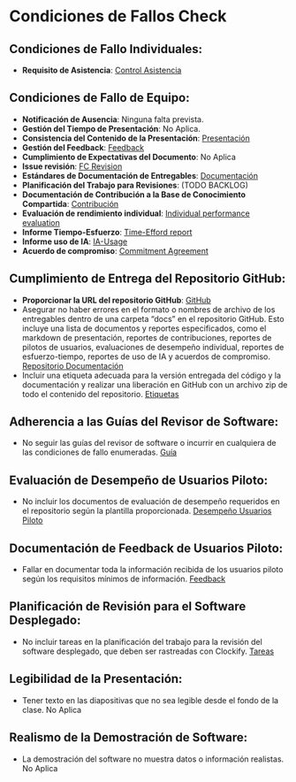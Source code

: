 # Condiciones de Fallos Check

## Condiciones de Fallo Individuales:

- **Requisito de Asistencia**: [Control Asistencia](https://uses0-my.sharepoint.com/:x:/g/personal/albperleo_alum_us_es/EY6wnO9_yuhHvqSlFTWd8kwBHoFd6nTfMjDUsuZel23p-A?e=kCyRIZ)

## Condiciones de Fallo de Equipo:

- **Notificación de Ausencia**: Ninguna falta prevista.
- **Gestión del Tiempo de Presentación**: No Aplica.
- **Consistencia del Contenido de la Presentación**: [Presentación](https://www.canva.com/design/DAGDmNAEqZQ/4zZ7yVejK1hf7P5FYY-QBg/view?utm_content=DAGDmNAEqZQ&utm_campaign=designshare&utm_medium=link&utm_source=editor)
- **Gestión del Feedback**: [Feedback](https://base-conocimiento-g11.vercel.app/docs/category/feedback)
- **Cumplimiento de Expectativas del Documento**: No Aplica
- **Issue revisión**: [FC Revision](https://github.com/Aparking/AparKing_Backend/issues/375)
- **Estándares de Documentación de Entregables**: [Documentación](https://base-conocimiento-g11.vercel.app/docs/intro)
- **Planificación del Trabajo para Revisiones**: (TODO BACKLOG)
- **Documentación de Contribución a la Base de Conocimiento Compartida**: [Contribución](https://base-conocimiento-g11.vercel.app/docs/Planificaci%C3%B3n%20proyecto/report)
- **Evaluación de rendimiento individual**: [Individual performance evaluation](https://base-conocimiento-g11.vercel.app/docs/Planificaci%C3%B3n%20proyecto/PerfomanceEvaluation)
- **Informe Tiempo-Esfuerzo**: [Time-Efford report](https://base-conocimiento-g11.vercel.app/docs/WPL/Time-Effort-report)
- **Informe uso de IA**: [IA-Usage](https://base-conocimiento-g11.vercel.app/docs/category/reporte-ia)
- **Acuerdo de compromiso**: [Commitment Agreement](https://base-conocimiento-g11.vercel.app/docs/Planificaci%C3%B3n%20proyecto/commimentAgreement)

## Cumplimiento de Entrega del Repositorio GitHub:

- **Proporcionar la URL del repositorio GitHub**: [GitHub](https://github.com/Aparking)
- Asegurar no haber errores en el formato o nombres de archivo de los entregables dentro de una carpeta “docs” en el repositorio GitHub. Esto incluye una lista de documentos y reportes especificados, como el markdown de presentación, reportes de contribuciones, reportes de pilotos de usuarios, evaluaciones de desempeño individual, reportes de esfuerzo-tiempo, reportes de uso de IA y acuerdos de compromiso. [Repositorio Documentación](https://github.com/Aparking/BaseConocimiento)
- Incluir una etiqueta adecuada para la versión entregada del código y la documentación y realizar una liberación en GitHub con un archivo zip de todo el contenido del repositorio. [Etiquetas](https://github.com/Aparking/AparKing_Backend/milestones)

## Adherencia a las Guías del Revisor de Software:

- No seguir las guías del revisor de software o incurrir en cualquiera de las condiciones de fallo enumeradas. [Guía](https://base-conocimiento-g11.vercel.app/docs/Planificaci%C3%B3n%20proyecto/Gesti%C3%B3n%20de%20la%20Configuraci%C3%B3n)

## Evaluación de Desempeño de Usuarios Piloto:

- No incluir los documentos de evaluación de desempeño requeridos en el repositorio según la plantilla proporcionada.
  [Desempeño Usuarios Piloto](https://base-conocimiento-g11.vercel.app/docs/PPL/PilotUsersPerformanceEvaluation)

## Documentación de Feedback de Usuarios Piloto:

- Fallar en documentar toda la información recibida de los usuarios piloto según los requisitos mínimos de información. [Feedback](https://base-conocimiento-g11.vercel.app/docs/PPL/InformationProvidedByPilotUsers)

## Planificación de Revisión para el Software Desplegado:

- No incluir tareas en la planificación del trabajo para la revisión del software desplegado, que deben ser rastreadas con Clockify. [Tareas](https://github.com/Aparking/AparKing_Backend/issues?q=)

## Legibilidad de la Presentación:

- Tener texto en las diapositivas que no sea legible desde el fondo de la clase. No Aplica

## Realismo de la Demostración de Software:

- La demostración del software no muestra datos o información realistas. No Aplica
